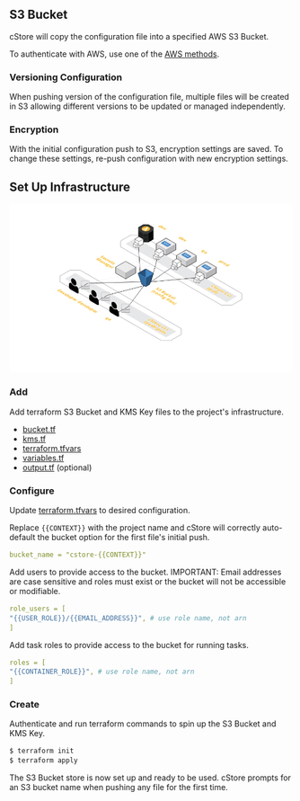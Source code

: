 ## S3 Bucket ##

cStore will copy the configuration file into a specified AWS S3 Bucket.

To authenticate with AWS, use one of the [AWS methods](https://docs.aws.amazon.com/sdk-for-go/v1/developer-guide/configuring-sdk.html).

### Versioning Configuration ###

When pushing version of the configuration file, multiple files will be created in S3 allowing different versions to be updated or managed independently.

### Encryption ###

With the initial configuration push to S3, encryption settings are saved. To change these settings, re-push configuration with new encryption settings.

## Set Up Infrastructure ##

![AWS Architecture Example](cstore.png "AWS Architecture Example")

### Add ###
Add terraform S3 Bucket and KMS Key files to the project's infrastructure.
- [bucket.tf](../infrastructure/s3/bucket.tf)
- [kms.tf](../infrastructure/s3/kms.tf)
- [terraform.tfvars](../infrastructure/s3/terraform.tfvars)
- [variables.tf](../infrastructure/s3/variables.tf)
- [output.tf](../infrastructure/s3/output.tf) (optional)

### Configure ###
Update [terraform.tfvars](../infrastructure/s3/terraform.tfvars) to desired configuration.

Replace `{{CONTEXT}}` with the project name and cStore will correctly auto-default the bucket option for the first file's initial push.
```yml
bucket_name = "cstore-{{CONTEXT}}"
```
Add users to provide access to the bucket. IMPORTANT: Email addresses are case sensitive and roles must exist or the bucket will not be accessible or modifiable.

```yml
role_users = [
"{{USER_ROLE}}/{{EMAIL_ADDRESS}}", # use role name, not arn
]
```

Add task roles to provide access to the bucket for running tasks.
```yml
roles = [
"{{CONTAINER_ROLE}}", # use role name, not arn
]
```

### Create ###
Authenticate and run terraform commands to spin up the S3 Bucket and KMS Key.

```bash
$ terraform init
$ terraform apply 
```

The S3 Bucket store is now set up and ready to be used. cStore prompts for an S3 bucket name when pushing any file for the first time.


